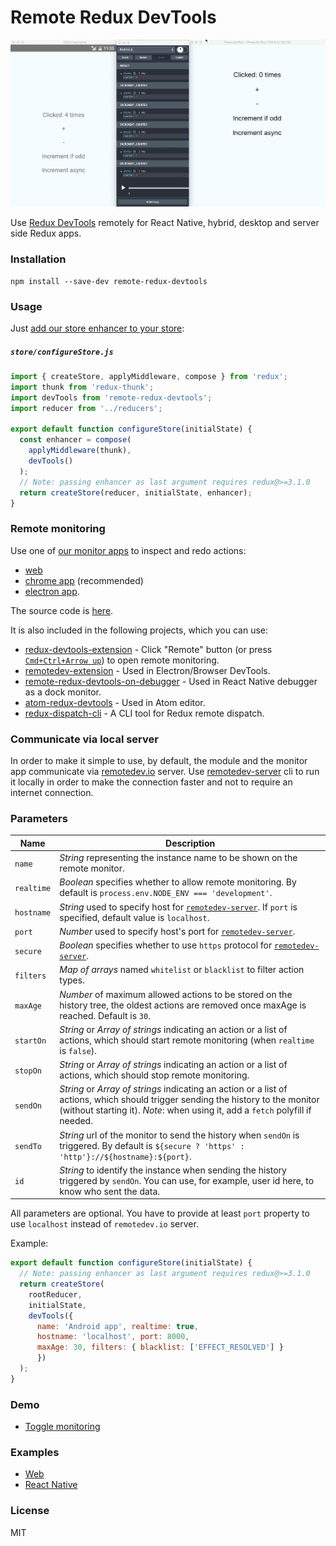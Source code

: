 Remote Redux DevTools
=====================

![Demo](demo.gif)

Use [Redux DevTools](https://github.com/gaearon/redux-devtools) remotely for React Native, hybrid, desktop and server side Redux apps.

### Installation

```
npm install --save-dev remote-redux-devtools
```

### Usage

Just [add our store enhancer to your store](https://github.com/zalmoxisus/remote-redux-devtools/commit/eb18fc49e1f083a2330939af52da349b862f8df1):

##### `store/configureStore.js`

```js
import { createStore, applyMiddleware, compose } from 'redux';
import thunk from 'redux-thunk';
import devTools from 'remote-redux-devtools';
import reducer from '../reducers';

export default function configureStore(initialState) {
  const enhancer = compose(
    applyMiddleware(thunk),
    devTools()
  );
  // Note: passing enhancer as last argument requires redux@>=3.1.0
  return createStore(reducer, initialState, enhancer);
}
```

### Remote monitoring

Use one of [our monitor apps](https://github.com/zalmoxisus/remotedev-app) to inspect and redo actions:
- [web](http://remotedev.io/)
- [chrome app](https://chrome.google.com/webstore/detail/remotedev/faicmgpfiaijcedapokpbdejaodbelph) (recommended)
- [electron app](https://github.com/zalmoxisus/remote-redux-devtools/tree/master/install).

The source code is [here](https://github.com/zalmoxisus/remotedev-app).

It is also included in the following projects, which you can use:

* [redux-devtools-extension](https://github.com/zalmoxisus/redux-devtools-extension) - Click "Remote" button (or press [`Cmd+Ctrl+Arrow up`](https://github.com/zalmoxisus/redux-devtools-extension#keyboard-shortcuts)) to open remote monitoring.
* [remotedev-extension](https://github.com/jhen0409/remotedev-extension) - Used in Electron/Browser DevTools.
* [remote-redux-devtools-on-debugger](https://github.com/jhen0409/remote-redux-devtools-on-debugger) - Used in React Native debugger as a dock monitor.
* [atom-redux-devtools](https://github.com/zalmoxisus/atom-redux-devtools) - Used in Atom editor.
* [redux-dispatch-cli](https://github.com/jhen0409/redux-dispatch-cli) - A CLI tool for Redux remote dispatch.

### Communicate via local server

In order to make it simple to use, by default, the module and the monitor app communicate via [remotedev.io](http://remotedev.io) server. Use [remotedev-server](https://github.com/zalmoxisus/remotedev-server) cli to run it locally in order to make the connection faster and not to require an internet connection.


### Parameters

Name                  | Description
-------------         | -------------
`name`                | *String* representing the instance name to be shown on the remote monitor.
`realtime`            | *Boolean* specifies whether to allow remote monitoring. By default is `process.env.NODE_ENV === 'development'`. 
`hostname`            | *String* used to specify host for [`remotedev-server`](https://github.com/zalmoxisus/remotedev-server). If `port` is specified, default value is `localhost`.
`port`                | *Number* used to specify host's port for [`remotedev-server`](https://github.com/zalmoxisus/remotedev-server).
`secure`              | *Boolean* specifies whether to use `https` protocol for [`remotedev-server`](https://github.com/zalmoxisus/remotedev-server).
`filters`             | *Map of arrays* named `whitelist` or `blacklist` to filter action types.
`maxAge`              | *Number* of maximum allowed actions to be stored on the history tree, the oldest actions are removed once maxAge is reached. Default is `30`.
`startOn`             | *String* or *Array of strings* indicating an action or a list of actions, which should start remote monitoring (when `realtime` is `false`). 
`stopOn`              | *String* or *Array of strings* indicating an action or a list of actions, which should stop remote monitoring. 
`sendOn`              | *String* or *Array of strings* indicating an action or a list of actions, which should trigger sending the history to the monitor (without starting it). *Note*: when using it, add a `fetch` polyfill if needed.
`sendTo`              | *String* url of the monitor to send the history when `sendOn` is triggered. By default is `${secure ? 'https' : 'http'}://${hostname}:${port}`.
`id`                  | *String* to identify the instance when sending the history triggered by `sendOn`. You can use, for example, user id here, to know who sent the data.

All parameters are optional. You have to provide at least `port` property to use `localhost` instead of `remotedev.io` server.

Example:
```js
export default function configureStore(initialState) {
  // Note: passing enhancer as last argument requires redux@>=3.1.0
  return createStore(
    rootReducer,
    initialState,
    devTools({
      name: 'Android app', realtime: true,
      hostname: 'localhost', port: 8000,
      maxAge: 30, filters: { blacklist: ['EFFECT_RESOLVED'] }
      })
  );
}
```

### Demo
- [Toggle monitoring](http://zalmoxisus.github.io/monitoring/)

### Examples
- [Web](https://github.com/zalmoxisus/remote-redux-devtools/tree/master/examples)
- [React Native](https://github.com/chentsulin/react-native-counter-ios-android)

### License

MIT
